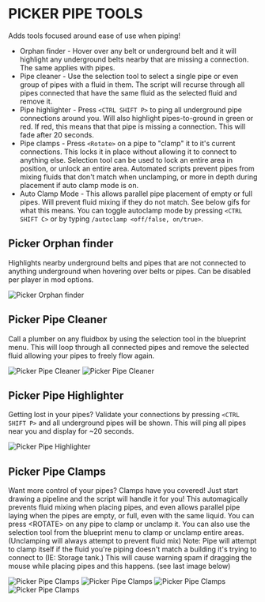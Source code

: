 # PICKER PIPE TOOLS

Adds tools focused around ease of use when piping!

- Orphan finder - Hover over any belt or underground belt and it will highlight any underground belts nearby that are missing a connection. The same applies with pipes.
- Pipe cleaner - Use the selection tool to select a single pipe or even group of pipes with a fluid in them. The script will recurse through all pipes connected that have the same fluid as the selected fluid and remove it.
- Pipe highlighter - Press `<CTRL SHIFT P>` to ping all underground pipe connections around you. Will also highlight pipes-to-ground in green or red. If red, this means that that pipe is missing a connection. This will fade after 20 seconds.
- Pipe clamps - Press `<Rotate>` on a pipe to "clamp" it to it's current connections. This locks it in place without allowing it to connect to anything else. Selection tool can be used to lock an entire area in position, or unlock an entire area. Automated scripts prevent pipes from mixing fluids that don't match when unclamping, or more in depth during placement if auto clamp mode is on.
- Auto Clamp Mode - This allows parallel pipe placement of empty or full pipes. Will prevent fluid mixing if they do not match. See below gifs for what this means. You can toggle autoclamp mode by pressing `<CTRL SHIFT C>` or by typing `/autoclamp <off/false, on/true>`.

## Picker Orphan finder

Highlights nearby underground belts and pipes that are not connected to anything underground when hovering over belts or pipes. Can be disabled per player in mod options.

![Picker Orphan finder](https://github.com/Nexela/PickerExtended/raw/master/web/picker-orphans.gif)

## Picker Pipe Cleaner

Call a plumber on any fluidbox by using the selection tool in the blueprint menu. This will loop through all connected pipes and remove the selected fluid allowing your pipes to freely flow again.

![Picker Pipe Cleaner](https://github.com/Nexela/PickerExtended/raw/master/web/picker-pipe-cleaner.gif)
![Picker Pipe Cleaner](https://thumbs.gfycat.com/DeadBigGrayling.webp)

## Picker Pipe Highlighter

Getting lost in your pipes? Validate your connections by pressing `<CTRL SHIFT P>` and all underground pipes will be shown. This will ping all pipes near you and display for ~20 seconds.

![Picker Pipe Highlighter](https://thumbs.gfycat.com/WelltodoBonyHusky.webp)

## Picker Pipe Clamps

Want more control of your pipes? Clamps have you covered! Just start drawing a pipeline and the script will handle it for you! This automagically prevents fluid mixing when placing pipes, and even allows parallel pipe laying when the pipes are empty, or full, even with the same liquid.
You can press \<ROTATE> on any pipe to clamp or unclamp it. You can also use the selection tool from the blueprint menu to clamp or unclamp entire areas. (Unclamping will always attempt to prevent fluid mix)
Note: Pipe will attempt to clamp itself if the fluid you're piping doesn't match a building it's trying to connect to (IE: Storage tank.) This will cause warning spam if dragging the mouse while placing pipes and this happens. (see last image below)

![Picker Pipe Clamps](https://thumbs.gfycat.com/JollyCooperativeBlacknorwegianelkhound.webp)
![Picker Pipe Clamps](https://thumbs.gfycat.com/LongPeacefulCrocodile.webp)
![Picker Pipe Clamps](https://thumbs.gfycat.com/LeanSkeletalArmedcrab.webp)
![Picker Pipe Clamps](https://thumbs.gfycat.com/DazzlingComplicatedIberianbarbel-max-1mb.gif)
